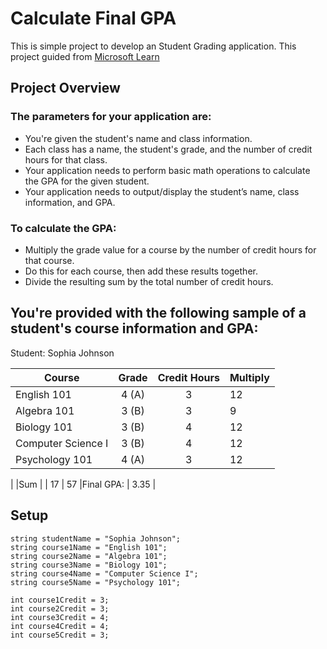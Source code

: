 # Calculate Final GPA

This is simple project to develop an Student Grading application. This project guided from [Microsoft Learn](https://learn.microsoft.com/en-us/training/modules/guided-project-calculate-final-gpa/)

## Project Overview

### The parameters for your application are:
* You're given the student's name and class information.
* Each class has a name, the student's grade, and the number of credit hours for that class.
* Your application needs to perform basic math operations to calculate the GPA for the given student.
* Your application needs to output/display the student’s name, class information, and GPA.

### To calculate the GPA:

* Multiply the grade value for a course by the number of credit hours for that course.
* Do this for each course, then add these results together.
* Divide the resulting sum by the total number of credit hours.

## You're provided with the following sample of a student's course information and GPA:

Student: Sophia Johnson

|Course | Grade | Credit Hours | Multiply |
| --- | :---: | :---: | --- |
|English 101 | 4 (A) | 3 | 12 |
|Algebra 101 | 3 (B) | 3 | 9 |
|Biology 101 | 3 (B) | 4 | 12 |
|Computer Science I | 3 (B) | 4 | 12 |
|Psychology 101 | 4 (A) | 3 | 12 |
|
|Sum | | 17 | 57
|Final GPA: | 3.35 |

## Setup
```
string studentName = "Sophia Johnson";
string course1Name = "English 101";
string course2Name = "Algebra 101";
string course3Name = "Biology 101";
string course4Name = "Computer Science I";
string course5Name = "Psychology 101";

int course1Credit = 3;
int course2Credit = 3;
int course3Credit = 4;
int course4Credit = 4;
int course5Credit = 3;
```

